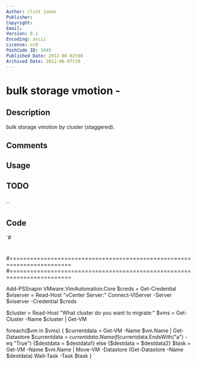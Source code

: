 ```yaml
---
Author: clint jones
Publisher: 
Copyright: 
Email: 
Version: 0.1
Encoding: ascii
License: cc0
PoshCode ID: 3445
Published Date: 2012-06-02t08
Archived Date: 2012-06-07t19
---
```


# bulk storage vmotion - 

## Description

bulk storage vmotion by cluster (staggered).

## Comments



## Usage



## TODO



## 

``

## Code

`#
 #
 #========================================================================
 #========================================================================
 
 Add-PSSnapin VMware.VimAutomation.Core
 $creds = Get-Credential
 $viserver = Read-Host "vCenter Server:"
 Connect-VIServer -Server $viserver -Credential $creds
 
 $cluster = Read-Host "What cluster do you want to migrate:"
 $vms = Get-Cluster -Name $cluster | Get-VM
 
 foreach($vm in $vms)
 {
 	$currentdata = Get-VM -Name $vm.Name | Get-Datastore
 	$currentdata = $currentdata.Name
 	if ($currentdata.EndsWith("a") -eq "True")
 	{$destdata = $destdata1}
 	else
 	{$destdata = $destdata2}
 	$task = Get-VM -Name $vm.Name | Move-VM -Datastore (Get-Datastore -Name $destdata)
 	Wait-Task -Task $task
 }
`

